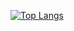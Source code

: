 [![Top Langs](https://github-readme-stats.vercel.app/api/top-langs/?username=victorrschmidt&layout=compact&theme=buefy)](https://github.com/anuraghazra/github-readme-stats)
